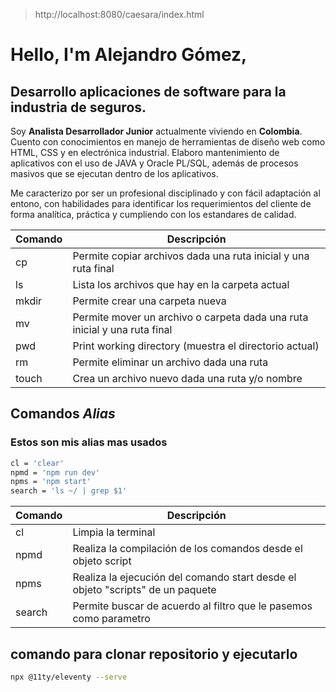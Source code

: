 >http://localhost:8080/caesara/index.html
# Hello, I'm Alejandro Gómez,

## Desarrollo aplicaciones de software para la industria de seguros.
Soy **Analista Desarrollador Junior** actualmente viviendo en **Colombia**. Cuento con conocimientos en manejo de herramientas de diseño web como HTML, CSS y en electrónica industrial. Elaboro mantenimiento de aplicativos con el uso de JAVA y Oracle PL/SQL, además de procesos masivos que se ejecutan dentro de los aplicativos.

Me caracterizo por ser un profesional disciplinado y con fácil adaptación al entono, con habilidades para identificar los requerimientos del cliente de forma analítica, práctica y cumpliendo con los estandares de calidad.

 
| Comando | Descripción                                                              |
| --------| ------------------------------------------------------------------------ |
| cp      | Permite copiar archivos dada una ruta inicial y una ruta final           |
| ls      | Lista los archivos que hay en la carpeta actual                          |
| mkdir   | Permite crear una carpeta nueva                                          |
| mv      | Permite mover un archivo o carpeta dada una ruta inicial y una ruta final|
| pwd     | Print working directory (muestra el directorio actual)                   |
| rm      | Permite eliminar un archivo dada una ruta                                |
| touch   | Crea un archivo nuevo dada una ruta y/o nombre                           |

## Comandos _Alias_
### Estos son mis alias mas usados
```bash
cl = 'clear'
npmd = 'npm run dev'
npms = 'npm start'
search = 'ls ~/ | grep $1'
```

| Comando| Descripción |
| --------| ----------- |
| cl | Limpia la terminal |
| npmd| Realiza la compilación de los comandos desde el objeto script|
| npms| Realiza la ejecución del comando start desde el objeto "scripts" de un paquete|
| search| Permite buscar de acuerdo al filtro que le pasemos como parametro |

## comando para clonar repositorio y ejecutarlo

```bash
npx @11ty/eleventy --serve
```
